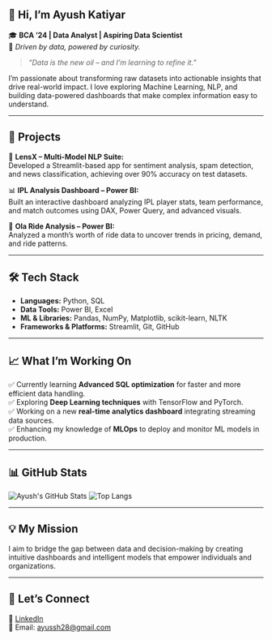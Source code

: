 ## 👋 Hi, I’m Ayush Katiyar

🎓 **BCA ’24 | Data Analyst | Aspiring Data Scientist**  
🚀 *Driven by data, powered by curiosity.*

> *“Data is the new oil – and I’m learning to refine it.”*

I’m passionate about transforming raw datasets into actionable insights that drive real-world impact. I love exploring Machine Learning, NLP, and building data-powered dashboards that make complex information easy to understand.

---

## 💼 Projects

🔹 **LensX – Multi-Model NLP Suite:**  
Developed a Streamlit-based app for sentiment analysis, spam detection, and news classification, achieving over 90% accuracy on test datasets.

📊 **IPL Analysis Dashboard – Power BI:**  
Built an interactive dashboard analyzing IPL player stats, team performance, and match outcomes using DAX, Power Query, and advanced visuals.

🚖 **Ola Ride Analysis – Power BI:**  
Analyzed a month’s worth of ride data to uncover trends in pricing, demand, and ride patterns.

---

## 🛠️ Tech Stack

- **Languages:** Python, SQL  
- **Data Tools:** Power BI, Excel  
- **ML & Libraries:** Pandas, NumPy, Matplotlib, scikit-learn, NLTK  
- **Frameworks & Platforms:** Streamlit, Git, GitHub

---

## 📈 What I’m Working On

✅ Currently learning **Advanced SQL optimization** for faster and more efficient data handling.  
✅ Exploring **Deep Learning techniques** with TensorFlow and PyTorch.  
✅ Working on a new **real-time analytics dashboard** integrating streaming data sources.  
✅ Enhancing my knowledge of **MLOps** to deploy and monitor ML models in production.

---

## 📊 GitHub Stats

![Ayush's GitHub Stats](https://github-readme-stats.vercel.app/api?username=ayussh28&show_icons=true&theme=radical)
![Top Langs](https://github-readme-stats.vercel.app/api/top-langs/?username=ayussh28&layout=compact&theme=radical)

---

## 💡 My Mission

I aim to bridge the gap between data and decision-making by creating intuitive dashboards and intelligent models that empower individuals and organizations.

---

## 🤝 Let’s Connect

🔗 [LinkedIn](https://www.linkedin.com/in/ayussh-katiyar)  
📧 Email: [ayussh28@gmail.com](mailto:ayussh28@gmail.com)
